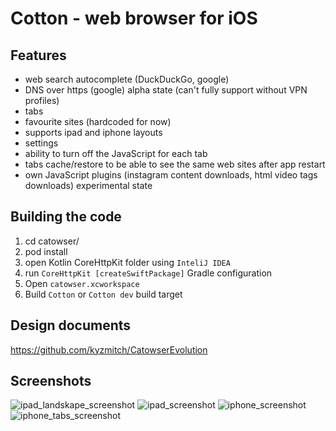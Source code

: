 # Cotton - web browser for iOS

Features
-----------------
- web search autocomplete (DuckDuckGo, google)
- DNS over https (google) alpha state (can't fully support without VPN profiles)
- tabs
- favourite sites (hardcoded for now)
- supports ipad and iphone layouts
- settings
- ability to turn off the JavaScript for each tab
- tabs cache/restore to be able to see the same web sites after app restart
- own JavaScript plugins (instagram content downloads, html video tags downloads) experimental state

Building the code
-----------------
1. cd catowser/
2. pod install
3. open Kotlin CoreHttpKit folder using `InteliJ IDEA`
4. run `CoreHttpKit [createSwiftPackage]` Gradle configuration
5. Open `catowser.xcworkspace`
6. Build `Cotton` or `Cotton dev` build target

Design documents
-----------------
https://github.com/kyzmitch/CatowserEvolution

## Screenshots

![ipad_landskape_screenshot](https://user-images.githubusercontent.com/622715/167244528-4cf58696-f191-4f96-b59f-e4956fcc429c.png)
![ipad_screenshot](https://user-images.githubusercontent.com/622715/167244530-7dd2931a-abbc-4804-a52d-e7d516e3ae5d.png)
![iphone_screenshot](https://user-images.githubusercontent.com/622715/167244532-f120c4f8-1570-4bc5-9caa-9fa0f0a6f47f.png)
![iphone_tabs_screenshot](https://user-images.githubusercontent.com/622715/167244534-ac07749d-788a-4e91-88dc-5a28f5439eb0.png)
